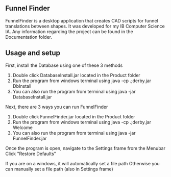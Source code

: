 ## Funnel Finder
FunnelFinder is a desktop application that creates CAD scripts for funnel translations between shapes. It was developed for my IB Computer Science IA. Any information regarding the project can be found in the Documentation folder.

## Usage and setup

First, install the Database using one of these 3 methods
1. Double click DatabaseInstall.jar located in the Product folder
2. Run the program from windows terminal using java -cp .;derby.jar DbInstall
3. You can also run the program from terminal using java -jar DatabaseInstall.jar

Next, there are 3 ways you can run FunnelFinder
1. Double click FunnelFinder.jar located in the Product folder
2. Run the program from windows terminal using java -cp .;derby.jar Welcome
3. You can also run the program from terminal using java -jar FunnelFinder.jar

Once the program is open, navigate to the Settings frame from the Menubar
Click "Restore Defaults"


If you are on a windows, it will automatically set a file path
Otherwise you can manually set a file path (also in Settings frame)

